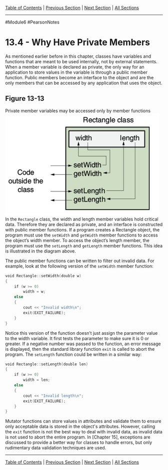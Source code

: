 [Table of Contents](/README.md) | [Previous Section](13.3%20-%20Defining%20an%20Instance%20of%20a%20Class.md) | [Next Section](13.5%20-%20Focus%20on%20Software%20Engineering.md) | [All Sections](/Module%206/Pearson%20Notes/)
***
#Module6 #PearsonNotes 
# 13.4 - Why Have Private Members
As mentioned earlier before in this chapter, classes have variables and functions that are meant to be used internally, not by external statements. When a member variable is declared as private, the only way for an application to store values in the variable is through a public member function. Public members become an interface to the object and are the only members that can be accessed by any application that uses the object.

## Figure 13-13
Private member variables may be accessed only by member functions <br />
![Figure 13-13](13.4%20Photos/13.4%20-%20Figure%2013-13.png) <br />
In the `Rectangle` class, the width and length member variables hold critical data. Therefore they are declared as private, and an interface is constructed with public member functions. If a program creates a Rectangle object, the program must use the `setWidth` and `getWidth` member functions to access the object’s width member. To access the object’s length member, the program must use the `setLength` and `getLength` member functions. This idea is illustrated in the diagram above.

The public member functions can be written to filter out invalid data. For example, look at the following version of the `setWidth` member function:
```c++
void Rectangle::setWidth(double w)
{
	if (w >= 0)
		width = w;
	else
	{
		cout << "Invalid width\n";
		exit(EXIT_FAILURE);
	}
}
```
Notice this version of the function doesn’t just assign the parameter value to the width variable. It first tests the parameter to make sure it is 0 or greater. If a negative number was passed to the function, an error message is displayed, then the standard library function `exit` is called to abort the program. The `setLength` function could be written in a similar way:
```c++
void Rectangle::setLength(double len)
{
	if (w >= 0)
		width = len;
	else
	{
		cout << "Invalid length\n";
		exit(EXIT_FAILURE);
	}
}
```

Mutator functions can store values in attributes and validate them to ensure only acceptable data is stored in the object's attributes. However, calling the `exit` function is not the best way to deal with invalid data, as invalid data is not used to abort the entire program. In [Chapter 15], exceptions are discussed to provide a better way for classes to handle errors, but only rudimentary data validation techniques are used.
***
[Table of Contents](/README.md) | [Previous Section](13.3%20-%20Defining%20an%20Instance%20of%20a%20Class.md) | [Next Section](13.5%20-%20Focus%20on%20Software%20Engineering.md) | [All Sections](/Module%206/Pearson%20Notes/)